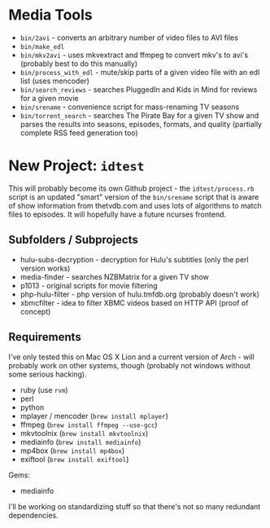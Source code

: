 # Media Tools

* `bin/2avi` - converts an arbitrary number of video files to AVI files
* `bin/make_edl`
* `bin/mkv2avi` - uses mkvextract and ffmpeg to convert mkv's to avi's (probably best to do this manually)
* `bin/process_with_edl` - mute/skip parts of a given video file with an edl list (uses mencoder)
* `bin/search_reviews` - searches PluggedIn and Kids in Mind for reviews for a given movie
* `bin/srename` - convenience script for mass-renaming TV seasons
* `bin/torrent_search` - searches The Pirate Bay for a given TV show and parses the results into seasons, episodes, formats, and quality (partially complete RSS feed generation too)

# New Project: `idtest`

This will probably become its own Github project - the `idtest/process.rb` script is an updated "smart" version of the `bin/srename` script that is aware of show information from thetvdb.com and uses lots of algorithms to match files to episodes.  It will hopefully have a future ncurses frontend.

## Subfolders / Subprojects

* hulu-subs-decryption - decryption for Hulu's subtitles (only the perl version works)
* media-finder - searches NZBMatrix for a given TV show
* p1013 - original scripts for movie filtering
* php-hulu-filter - php version of hulu.tmfdb.org (probably doesn't work)
* xbmcfilter - idea to filter XBMC videos based on HTTP API (proof of concept)

## Requirements

I've only tested this on Mac OS X Lion and a current version of Arch - will probably work on other systems, though (probably not windows without some serious hacking).

* ruby (use `rvm`)
* perl
* python
* mplayer / mencoder (`brew install mplayer`)
* ffmpeg (`brew install ffmpeg --use-gcc`)
* mkvtoolnix (`brew install mkvtoolnix`)
* mediainfo (`brew install mediainfo`)
* mp4box (`brew install mp4box`)
* exiftool (`brew install exiftool`)

Gems:

* mediainfo

I'll be working on standardizing stuff so that there's not so many redundant dependencies.